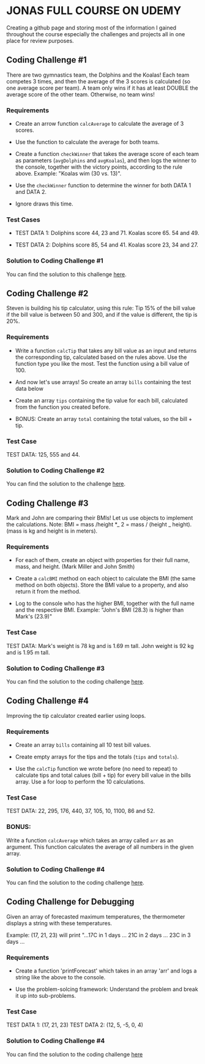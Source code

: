 # JONAS FULL COURSE ON UDEMY

Creating a github page and storing most of the information I gained throughout the course especially the challenges and projects all in one place for review purposes.

## Coding Challenge #1

There are two gymnastics team, the Dolphins and the Koalas! Each team competes 3 times, and then the average of the 3 scores is calculated (so one average score per team).
A team only wins if it has at least DOUBLE the average score of the other team. Otherwise, no team wins!

### Requirements

- Create an arrow function `calcAverage` to calculate the average of 3 scores.

- Use the function to calculate the average for both teams.

- Create a function `checkWinner` that takes the average score of each team as parameters (`avgDolphins` and `avgKoalas`), and then logs the winner to the console, together with the victory points, according to the rule above. Example: "Koalas wim (30 vs. 13)".

- Use the `checkWinner` function to determine the winner for both DATA 1 and DATA 2.

- Ignore draws this time.

### Test Cases

- TEST DATA 1: Doliphins score 44, 23 and 71. Koalas score 65. 54 and 49.

- TEST DATA 2: Dolphins score 85, 54 and 41. Koalas score 23, 34 and 27.

### Solution to Coding Challenge #1

You can find the solution to this challenge [here](./codingchallenge%231.js).

## Coding Challenge #2

Steven is building his tip calculator, using this rule: Tip 15% of the bill value if the bill value is between 50 and 300, and if the value is different, the tip is 20%.

### Requirements

- Write a function `calcTip` that takes any bill value as an input and returns the corresponding tip, calculated based on the rules above. Use the function type you like the most. Test the function using a bill value of 100.

- And now let's use arrays! So create an array `bills` containing the test data below

- Create an array `tips` containing the tip value for each bill, calculated from the function you created before.

- BONUS: Create an array `total` containing the total values, so the bill + tip.

### Test Case

TEST DATA: 125, 555 and 44.

### Solution to Coding Challenge #2

You can find the solution to the challenge [here](./codingchallenge%232.js).

## Coding Challenge #3

Mark and John are comparing their BMIs! Let us use objects to implement the calculations. Note: BMI = mass /height \*_ 2 = mass / (height _ height). (mass is kg and height is in meters).

### Requirements

- For each of them, create an object with properties for their full name, mass, and height. (Mark Miller and John Smith)

- Create a `calcBMI` method on each object to calculate the BMI (the same method on both objects). Store the BMI value to a property, and also return it from the method.

- Log to the console who has the higher BMI, together with the full name and the respective BMI. Example: "John's BMI (28.3) is higher than Mark's (23.9)"

### Test Case

TEST DATA: Mark's weight is 78 kg and is 1.69 m tall. John weight is 92 kg and is 1.95 m tall.

### Solution to Coding Challenge #3

You can find the solution to the coding challenge [here](./codingchallenge%233.js).

## Coding Challenge #4

Improving the tip calculator created earlier using loops.

### Requirements

- Create an array `bills` containing all 10 test bill values.

- Create empty arrays for the tips and the totals (`tips` and `totals`).

- Use the `calcTip` function we wrote before (no need to repeat) to calculate tips and total calues (bill + tip) for every bill value in the bills array. Use a for loop to perform the 10 calculations.

### Test Case

TEST DATA: 22, 295, 176, 440, 37, 105, 10, 1100, 86 and 52.

### BONUS:

Write a function `calcAverage` which takes an array called `arr` as an argument. This function calculates the average of all numbers in the given array.

### Solution to Coding Challenge #4

You can find the solution to the coding challenge [here](./codingchallenge%234.js).

## Coding Challenge for Debugging

Given an array of forecasted maximum temperatures, the thermometer displays a string with these temperatures.

Example: (17, 21, 23) will print "...17C in 1 days ... 21C in 2 days ... 23C in 3 days ...

### Requirements

- Create a function 'printForecast' which takes in an array 'arr' and logs a string like the above to the console.

- Use the problem-solcing framework: Understand the problem and break it up into sub-problems.

### Test Case

TEST DATA 1: (17, 21, 23)
TEST DATA 2: (12, 5, -5, 0, 4)

### Solution to Coding Challenge #4

You can find the solution to the coding challenge [here](./codchallenge_debugging.js)
